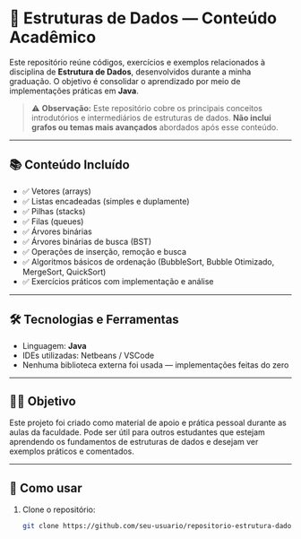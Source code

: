 # 🧠 Estruturas de Dados — Conteúdo Acadêmico

Este repositório reúne códigos, exercícios e exemplos relacionados à disciplina de **Estrutura de Dados**, desenvolvidos durante a minha graduação. O objetivo é consolidar o aprendizado por meio de implementações práticas em **Java**.

> ⚠️ **Observação:** Este repositório cobre os principais conceitos introdutórios e intermediários de estruturas de dados. **Não inclui grafos ou temas mais avançados** abordados após esse conteúdo.

---

## 📚 Conteúdo Incluído

- ✅ Vetores (arrays)
- ✅ Listas encadeadas (simples e duplamente)
- ✅ Pilhas (stacks)
- ✅ Filas (queues)
- ✅ Árvores binárias
- ✅ Árvores binárias de busca (BST)
- ✅ Operações de inserção, remoção e busca
- ✅ Algoritmos básicos de ordenação (BubbleSort, Bubble Otimizado, MergeSort, QuickSort)
- ✅ Exercícios práticos com implementação e análise

---

## 🛠 Tecnologias e Ferramentas

- Linguagem: **Java**
- IDEs utilizadas: Netbeans / VSCode
- Nenhuma biblioteca externa foi usada — implementações feitas do zero

---

## 🧑‍🎓 Objetivo

Este projeto foi criado como material de apoio e prática pessoal durante as aulas da faculdade. Pode ser útil para outros estudantes que estejam aprendendo os fundamentos de estruturas de dados e desejam ver exemplos práticos e comentados.

---

## 🚀 Como usar

1. Clone o repositório:
   ```bash
   git clone https://github.com/seu-usuario/repositorio-estrutura-dados.git
